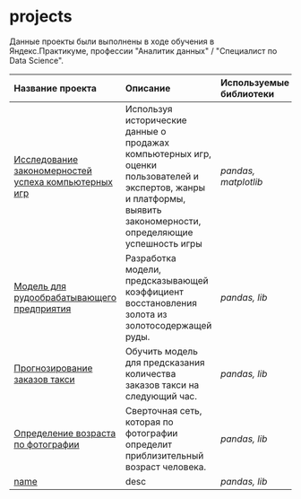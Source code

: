 # projects

Данные проекты были выполнены в ходе обучения в Яндекс.Практикуме, профессии "Аналитик данных" / "Специалист по Data Science".

| Название проекта | Описание | Используемые библиотеки | 
| :---------------------- | :---------------------- | :---------------------- |
| [Исследование закономерностей успеха компьютерных игр](analytics) | Используя исторические данные о продажах компьютерных игр, оценки пользователей и экспертов, жанры и платформы, выявить закономерности, определяющие успешность игры | *pandas, matplotlib* |
| [Модель для рудообрабатывающего предприятия](path) | Разработка модели, предсказывающей коэффициент восстановления золота из золотосодержащей руды. | *pandas, lib* |
| [Прогнозирование заказов такси](path) | Обучить модель для предсказания количества заказов такси на следующий час. | *pandas, lib* |
| [Определение возраста по фотографии](path) | Сверточная сеть, которая по фотографии определит приблизительный возраст человека. | *pandas, lib* |
| [name](path) | desc | *pandas, lib* |
